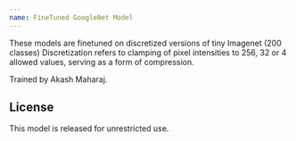 ```yaml
---
name: FineTuned GoogleNet Model
---
```


These models are finetuned on discretized versions of tiny Imagenet (200 classes)
Discretization refers to clamping of pixel intensities to 256, 32 or 4 allowed values, 
serving as a form of compression. 

Trained by Akash Maharaj.

## License

This model is released for unrestricted use.
